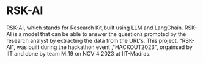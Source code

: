# RSK-AI
RSK-AI, which stands for Research Kit,built using LLM and LangChain. RSK-AI is a model that can be able to answer the questions prompted by the research analyst by extracting the data from the URL's.
This project, "RSK-AI", was built during the hackathon event ,"HACKOUT2023", orgainsed by IIT and done by team M_19 on NOV 4 2023 at IIT-Madras.
